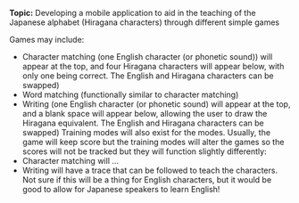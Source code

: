 **Topic:** Developing a mobile application to aid in the teaching of the Japanese alphabet (Hiragana characters) through different simple games

Games may include:
- Character matching (one English character (or phonetic sound)) will appear at the top, and four Hiragana characters will appear below, with only one being correct. The English and Hiragana characters can be swapped)
- Word matching (functionally similar to character matching)
- Writing (one English character (or phonetic sound) will appear at the top, and a blank space will appear below, allowing the user to draw the Hiragana equivalent. The English and Hiragana characters can be swapped)
Training modes will also exist for the modes. Usually, the game will keep score but the training modes will alter the games so the scores will not be tracked but they will function slightly differently:
- Character matching will ...
- Writing will have a trace that can be followed to teach the characters. Not sure if this will be a thing for English characters, but it would be good to allow for Japanese speakers to learn English!